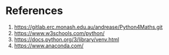 # References

1. https://gitlab.erc.monash.edu.au/andrease/Python4Maths.git
2. https://www.w3schools.com/python/
3. https://docs.python.org/3/library/venv.html
4. https://www.anaconda.com/
